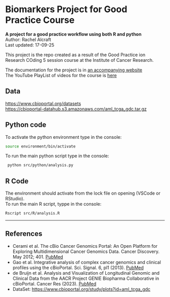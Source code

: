 # Biomarkers Project for Good Practice Course
**A project for a good practice workflow using both R and python**  
Author: Rachel Alcraft  
Last updated: 17-09-25  

This project is the repo created as a result of the Good Practice ion Research COding 5 session course at the Institute of Cancer Research.

The documentation for the project is in [an accompanying website](https://icr-sc.github.io/good-practice/good/overview/)  
The YouTube PlayList of videos for the course is [here](https://studio.youtube.com/playlist/PLKk58i7WAwK7gj3oZLR9MKQ-qTjOT7_t2/videos)  


## Data
https://www.cbioportal.org/datasets  
https://cbioportal-datahub.s3.amazonaws.com/aml_tcga_gdc.tar.gz  

## Python code
To activate the python environment type in the console:
```bash
source environment/bin/activate
```
To run the main python script type in the console:
```bash
 python src/python/analysis.py
```

## R Code
The environment should activate from the lock file on opening (VSCode or RStudio).  
To run the main R script, typpe in the console:
```bash
Rscript src/R/analysis.R
```

---  

## References
- Cerami et al. The cBio Cancer Genomics Portal: An Open Platform for Exploring Multidimensional Cancer Genomics Data. Cancer Discovery. May 2012; 401. [PubMed](https://www.ncbi.nlm.nih.gov/pubmed/22588877)
- Gao et al. Integrative analysis of complex cancer genomics and clinical profiles using the cBioPortal. Sci. Signal. 6, pl1 (2013). [PubMed](https://www.ncbi.nlm.nih.gov/pubmed/23550210)
- de Bruijn et al. Analysis and Visualization of Longitudinal Genomic and Clinical Data from the AACR Project GENIE Biopharma Collaborative in cBioPortal. Cancer Res (2023). [PubMed](https://pubmed.ncbi.nlm.nih.gov/37668528/)
- DataSet: https://www.cbioportal.org/study/plots?id=aml_tcga_gdc



